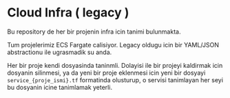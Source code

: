 # Cloud Infra ( legacy )

Bu repository de her bir projenin infra icin tanimi bulunmakta.

Tum projelerimiz ECS Fargate calisiyor. Legacy oldugu icin bir YAML/JSON
abstractionu ile ugrasmadik su anda.

Her bir proje kendi dosyasinda taninmli. Dolayisi ile bir projeyi
kaldirmak icin dosyanin silinmesi, ya da yeni bir proje eklenmesi icin 
yeni bir dosyayi `service_{proje_ismi}.tf` formatinda olusturup, o
servisi tanimlayan her seyi bu dosyanin icine tanimlamak yeterli.
